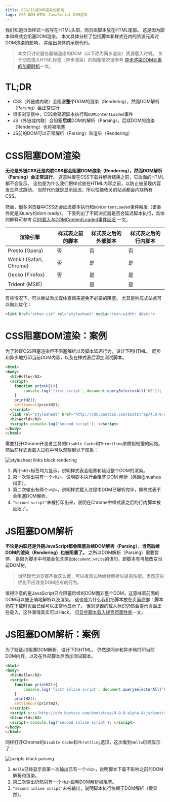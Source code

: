 ```yaml
---
title: CSS/JS对DOM渲染的影响
tags: CSS DOM HTML JavaScript DOM渲染
---
```


我们知道页面样式一般写在HTML头部，而页面脚本放在HTML尾部。
这是因为脚本和样式会阻塞DOM渲染。
本文具体分析了包括脚本和样式在内的资源元素对DOM渲染的影响，
并给出具体的示例代码。

> 本文只讨论服务器端渲染的DOM（以下称为同步渲染）资源载入时机。
> 关于动态插入HTML标签（异步渲染）的阻塞情况请参考
> [异步渲染DOM元素的加载时机][async]一文。

# TL;DR

* CSS（外链或内联）会阻塞**整个**DOM的渲染（Rendering），然而DOM解析（Parsing）会正常进行
* 很多浏览器中，CSS会延迟脚本执行和`DOMContentLoaded`事件
* JS（外链或内联）会阻塞**后续**DOM的解析（Parsing），后续DOM的渲染（Rendering）也将被阻塞
* JS前的DOM可以正常解析（Parsing）和渲染（Rendering）

<!--more-->

# CSS阻塞DOM渲染

**无论是外链CSS还是内联CSS都会阻塞DOM渲染（Rendering），然而DOM解析（Parsing）会正常进行**。
这意味着在CSS下载并解析结束之前，它后面的HTML都不会显示。
这也是为什么我们把样式放在HTML内容之前，以防止被呈现内容发生样式跳动。
当然代价就是显示延迟，所以性能攸关的站点都会内联所有CSS。

然而，很多浏览器中CSS还会延迟脚本执行和`DOMContentLoaded`事件触发（该事件就是jQuery的dom ready）。
下表列出了不同浏览器是否会延迟脚本执行，具体的解释可参考
[CSS载入与DOMContentLoaded事件延迟](/2016/05/15/stylesheet-delay-domcontentloaded.html)
一文。

渲染引擎 | 样式表之前的脚本 | 样式表之后的外部脚本 | 样式表之后的行内脚本
--- | --- | --- | --- 
Presto (Opera)           | 否 | 否 | 否
Webkit (Safari, Chrome)  | 否 | 是 | 是
Gecko (Firefox)          | 否 | 是 | 是
Trident (MSIE)           |    | 是 | 是

有些情况下，可以尝试添加媒体查询来避免不必要的阻塞。
尤其是响应式站点可以做此优化：

```html
<link href="other.css" rel="stylesheet" media="(min-width: 40em)">
```

# CSS阻塞DOM渲染：案例

为了验证CSS阻塞渲染但不阻塞解析以及脚本延迟行为，设计下列HTML。
同步和异步地打印当前DOM内容，以及在样式表后添加测试脚本。

```html
<html>
<body>
  <h2>Hello</h2>
  <script> 
    function printH2(){
        console.log('first script', document.querySelectorAll('h2')); 
    }
    printH2();
    setTimeout(printH2);
  </script>
  <link rel="stylesheet" href="http://cdn.bootcss.com/bootstrap/4.0.0-alpha.4/css/bootstrap.css">
  <h2>World</h2>
  <script> console.log('second script'); </script>
</body>
</html>
```

需要打开Chrome开发者工具的`Disable Cache`和`Throttling`来模拟较慢的网络。
然后在样式表载入过程中可以观察到以下现象：

![stylesheet links block rendering][css-block-rendering]

1. 两个`<h2>`标签均为显示，说明样式表会阻塞和延迟整个DOM的渲染。
2. 第一次输出只有一个`<h2>`，说明脚本执行会阻塞 DOM 解析（感谢@huahua指正）。
3. 第二次输出有两个`<h2>`，说明样式载入过程中DOM已解析完毕，即样式表不会阻塞DOM解析。
4. `"second script"`未被打印出来，说明在Chrome中样式表之后的行内脚本被延迟了。

# JS阻塞DOM解析

**不论是内联还是外链JavaScript都会阻塞后续DOM解析（Parsing），当然后续DOM的渲染（Rendering）也被阻塞了。**
之所以DOM解析（Parsing）需要暂停，
是因为脚本中可能会包含类似`document.write`的语句，即脚本有可能改变当前DOM树。

> 当然现代浏览器不会这么傻，可以推测式地继续解析以提高性能。当然这些优化不应改变DOM应有的行为。

值得注意的是JavaScript只会阻塞后续的DOM而非整个DOM，这意味着前面的DOM可以被正确地解析以及渲染。
这也是为什么我们把脚本放在页面底部：脚本仍在下载时页面已经可以正常地显示了。
但浏览器的载入标识仍然会提示页面正在载入，这件事情其实可以Hack，
见[异步脚本载入提高页面性能](/2016/05/18/async-javascript-loading.html)一文。

# JS阻塞DOM解析：案例

为了验证JS阻塞DOM解析，设计下列HTML。
仍然是同步和异步地打印当前DOM内容，以及在外部脚本后添加测试脚本。

```html
<html>
<body>
  <h2>Hello</h2>
  <script>
    function printH2(){
        console.log('first inline script', document.querySelectorAll('h2')); 
    }
    printH2();
    setTimeout(printH2);
  </script>
  <script src="http://cdn.bootcss.com/bootstrap/4.0.0-alpha.4/js/bootstrap.js"></script>
  <h2>World</h2>
  <script> console.log('second inline script'); </script>
</body>
</html>
```

同样打开Chrome的`Disable Cache`和`Throttling`选项，这次看到`Hello`已经显示了：

![scripts block parsing][js-block-parsing]

1. `Hello`已经显示且第一次输出已有一个`<h2>`，说明脚本下载不影响之前的DOM解析和渲染。
2. 第二次输出仍然只有一个`<h2>`说明DOM解析被阻塞。
3. `"second inline script"`未被输出，说明脚本执行依赖于DOM解析（很显然）。

[async]: /2016/11/26/dynamic-dom-render-blocking.html
[css-block-rendering]: /assets/img/blog/dom/css-block-rendering@2x.png
[js-block-parsing]: /assets/img/blog/dom/js-block-parsing@2x.png
